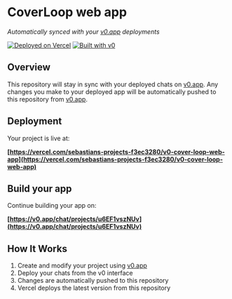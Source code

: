 # CoverLoop web app

*Automatically synced with your [v0.app](https://v0.app) deployments*

[![Deployed on Vercel](https://img.shields.io/badge/Deployed%20on-Vercel-black?style=for-the-badge&logo=vercel)](https://vercel.com/sebastians-projects-f3ec3280/v0-cover-loop-web-app)
[![Built with v0](https://img.shields.io/badge/Built%20with-v0.app-black?style=for-the-badge)](https://v0.app/chat/projects/u6EF1vszNUv)

## Overview

This repository will stay in sync with your deployed chats on [v0.app](https://v0.app).
Any changes you make to your deployed app will be automatically pushed to this repository from [v0.app](https://v0.app).

## Deployment

Your project is live at:

**[https://vercel.com/sebastians-projects-f3ec3280/v0-cover-loop-web-app](https://vercel.com/sebastians-projects-f3ec3280/v0-cover-loop-web-app)**

## Build your app

Continue building your app on:

**[https://v0.app/chat/projects/u6EF1vszNUv](https://v0.app/chat/projects/u6EF1vszNUv)**

## How It Works

1. Create and modify your project using [v0.app](https://v0.app)
2. Deploy your chats from the v0 interface
3. Changes are automatically pushed to this repository
4. Vercel deploys the latest version from this repository